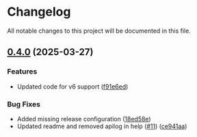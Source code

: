 # Changelog

All notable changes to this project will be documented in this file.

## [0.4.0](https://github.com/l13t/icinga2_check_pihole/compare/v0.3.0...v0.4.0) (2025-03-27)


### Features

* Updated code for v6 support ([f91e6ed](https://github.com/l13t/icinga2_check_pihole/commit/f91e6ed86b9d1ac025138044ae71ff30be0522b7))


### Bug Fixes

* Added missing release configuration ([18ed58e](https://github.com/l13t/icinga2_check_pihole/commit/18ed58ee630317b381ff66ba830e0afaee230f62))
* Updated readme and removed apilog in help ([#11](https://github.com/l13t/icinga2_check_pihole/issues/11)) ([ce941aa](https://github.com/l13t/icinga2_check_pihole/commit/ce941aaedb0b1efcf86d9fc51f93194040c51b38))
